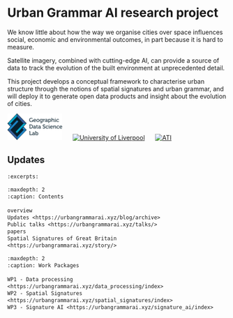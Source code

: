 # Urban Grammar AI research project

We know little about how the way we organise cities over space influences social, economic and environmental outcomes, in part because it is hard to measure.

Satellite imagery, combined with cutting-edge AI, can provide a source of data to track the evolution of the built environment at unprecedented detail.

This project develops a conceptual framework to characterise urban structure through the notions of spatial signatures and urban grammar, and will deploy it to generate open data products and insight about the evolution of cities.

[<img src="_static/gdsl.png" alt="GDSL" width="25%" style="margin-right: 20px">](https://www.liverpool.ac.uk/geographic-data-science/)
[<img src="_static/liv_logo.png" alt="University of Liverpool"  width="25%" style="margin-right: 20px">](https://www.liverpool.ac.uk)
[<img src="_static/ati_logo.png" alt="ATI"  width="25%">](https://www.turing.ac.uk/)

## Updates

```{postlist} 20
:excerpts:
```

```{toctree}
:maxdepth: 2
:caption: Contents

overview
Updates <https://urbangrammarai.xyz/blog/archive>
Public talks <https://urbangrammarai.xyz/talks/>
papers
Spatial Signatures of Great Britain <https://urbangrammarai.xyz/story/>
```

```{toctree}
:maxdepth: 2
:caption: Work Packages

WP1 - Data processing <https://urbangrammarai.xyz/data_processing/index>
WP2 - Spatial Signatures <https://urbangrammarai.xyz/spatial_signatures/index>
WP3 - Signature AI <https://urbangrammarai.xyz/signature_ai/index>
```
